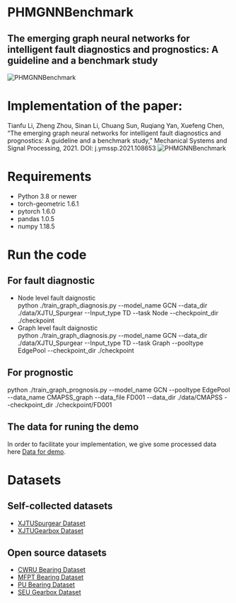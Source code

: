 # PHMGNNBenchmark
## The emerging graph neural networks for intelligent fault diagnostics and prognostics: A guideline and a benchmark study
![PHMGNNBenchmark](https://github.com/HazeDT/PHMGNNBenchmark/blob/main/logo2.png)


# Implementation of the paper:
Tianfu Li, Zheng Zhou, Sinan Li, Chuang Sun, Ruqiang Yan, Xuefeng Chen, “The emerging graph neural networks for intelligent fault diagnostics and prognostics: A guideline and a benchmark study,” Mechanical Systems and Signal Processing, 2021. DOI: j.ymssp.2021.108653
![PHMGNNBenchmark](https://github.com/HazeDT/PHMGNNBenchmark/blob/main/Framework.png)

# Requirements
* Python 3.8 or newer
* torch-geometric 1.6.1
* pytorch  1.6.0
* pandas  1.0.5
* numpy  1.18.5

# Run the code
## For fault diagnostic
  * Node level fault daignostic <br>
  python  ./train_graph_diagnosis.py --model_name GCN --data_dir ./data/XJTU_Spurgear  --Input_type TD  --task Node   --checkpoint_dir ./checkpoint
  * Graph level fault daignostic <br>
  python  ./train_graph_diagnosis.py --model_name GCN --data_dir ./data/XJTU_Spurgear  --Input_type TD  --task Graph --pooltype EdgePool  --checkpoint_dir ./checkpoint
## For prognostic 
  python  ./train_graph_prognosis.py --model_name GCN --pooltype EdgePool --data_name CMAPSS_graph --data_file FD001 --data_dir ./data/CMAPSS --checkpoint_dir ./checkpoint/FD001
## The data for runing the demo
   In order to facilitate your implementation, we give some processed data here [Data for demo](https://drive.google.com/drive/folders/1px8KlGmWQ1SGkG-SKsw_j4tNDCsNI_38?usp=sharing).
   
# Datasets
## Self-collected datasets
* [XJTUSpurgear Dataset](https://drive.google.com/drive/folders/1ejGZu9oeL1D9nKN07Q7z72O8eFrWQTay?usp=sharing)
* [XJTUGearbox Dataset](https://drive.google.com/drive/folders/1ejGZu9oeL1D9nKN07Q7z72O8eFrWQTay?usp=sharing)
## Open source datasets
* [CWRU Bearing Dataset](https://engineering.case.edu/bearingdatacenter)
* [MFPT Bearing Dataset](https://www.mfpt.org/fault-data-sets/)
* [PU Bearing Dataset](https://mb.uni-paderborn.de/kat/forschung/datacenter/bearing-datacenter/)
* [SEU Gearbox Dataset](https://github.com/cathysiyu/Mechanical-datasets)
